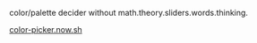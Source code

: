 color/palette decider without math.theory.sliders.words.thinking.

[color-picker.now.sh](color-picker.now.sh)
